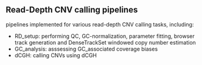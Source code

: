 ## Read-Depth CNV calling pipelines

pipelines implemented for various read-depth CNV calling tasks, including:

* RD_setup: performing QC, GC-normalization, parameter fitting, browser track generation and DenseTrackSet windowed copy number estimation
* GC_analysis: asssessing GC_associated coverage biases
* dCGH: calling CNVs using dCGH

